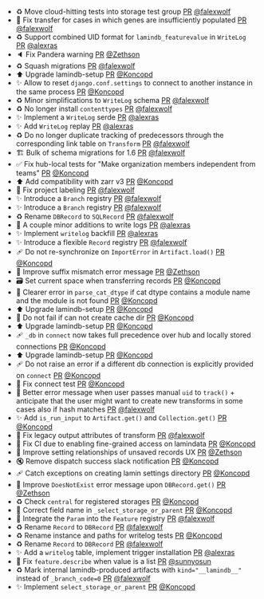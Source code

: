 - ♻️ Move cloud-hitting tests into storage test group [PR](https://github.com/laminlabs/lamindb/pull/2804) [@falexwolf](https://github.com/falexwolf)
- 🐛 Fix transfer for cases in which genes are insufficiently populated [PR](https://github.com/laminlabs/lamindb/pull/2801) [@falexwolf](https://github.com/falexwolf)
- ♻️ Support combined UID format for `lamindb_featurevalue` in `WriteLog` [PR](https://github.com/laminlabs/lamindb/pull/2799) [@alexras](https://github.com/alexras)
- 🔈 Fix Pandera warning [PR](https://github.com/laminlabs/lamindb/pull/2803) [@Zethson](https://github.com/Zethson)
- ♻️ Squash migrations [PR](https://github.com/laminlabs/lamindb/pull/2802) [@falexwolf](https://github.com/falexwolf)
- ⬆️ Upgrade lamindb-setup [PR](https://github.com/laminlabs/lamindb/pull/2800) [@Koncopd](https://github.com/Koncopd)
- ✨ Allow to reset `django.conf.settings` to connect to another instance in the same process [PR](https://github.com/laminlabs/lamindb-setup/pull/1043) [@Koncopd](https://github.com/Koncopd)
- ♻️ Minor simplifications to `WriteLog` schema [PR](https://github.com/laminlabs/lamindb/pull/2798) [@falexwolf](https://github.com/falexwolf)
- ♻️ No longer install `contenttypes` [PR](https://github.com/laminlabs/lamindb-setup/pull/1042) [@falexwolf](https://github.com/falexwolf)
- ✨ Implement a `WriteLog` serde [PR](https://github.com/laminlabs/lamindb/pull/2796) [@alexras](https://github.com/alexras)
- ✨ Add `WriteLog` replay [PR](https://github.com/laminlabs/lamindb/pull/2783) [@alexras](https://github.com/alexras)
- ♻️ Do no longer duplicate tracking of predecessors through the corresponding link table on `Transform` [PR](https://github.com/laminlabs/lamindb/pull/2797) [@falexwolf](https://github.com/falexwolf)
- 🏗️ Bulk of schema migrations for 1.6 [PR](https://github.com/laminlabs/lamindb/pull/2794) [@falexwolf](https://github.com/falexwolf)
- ✅ Fix hub-local tests for "Make organization members independent from teams" [PR](https://github.com/laminlabs/lamindb-setup/pull/1035) [@Koncopd](https://github.com/Koncopd)
- ⬆️ Add compatibility with zarr v3 [PR](https://github.com/laminlabs/lamindb/pull/2711) [@Koncopd](https://github.com/Koncopd)
- 🐛 Fix project labeling [PR](https://github.com/laminlabs/lamindb/pull/2792) [@falexwolf](https://github.com/falexwolf)
- ✨ Introduce a `Branch` registry [PR](https://github.com/laminlabs/lamindb/pull/2791) [@falexwolf](https://github.com/falexwolf)
- ✨ Introduce a `Branch` registry [PR](https://github.com/laminlabs/lamindb-setup/pull/1040) [@falexwolf](https://github.com/falexwolf)
- ♻️ Rename `DBRecord` to `SQLRecord` [PR](https://github.com/laminlabs/lamindb/pull/2790) [@falexwolf](https://github.com/falexwolf)
- 🎨 A couple minor additions to write logs [PR](https://github.com/laminlabs/lamindb/pull/2789) [@alexras](https://github.com/alexras)
- ✨ Implement `writelog` backfill [PR](https://github.com/laminlabs/lamindb/pull/2738) [@alexras](https://github.com/alexras)
- ✨ Introduce a flexible `Record` registry [PR](https://github.com/laminlabs/lamindb/pull/2782) [@falexwolf](https://github.com/falexwolf)
- 🩹 Do not re-synchronize on `ImportError` in `Artifact.load()` [PR](https://github.com/laminlabs/lamindb/pull/2787) [@Koncopd](https://github.com/Koncopd)
- 🚸 Improve suffix mismatch error message [PR](https://github.com/laminlabs/lamindb/pull/2780) [@Zethson](https://github.com/Zethson)
- 🗃️ Set current space when transferring records [PR](https://github.com/laminlabs/lamindb/pull/2778) [@Koncopd](https://github.com/Koncopd)
- 🚸 Clearer error in `parse_cat_dtype` if cat dtype contains a module name and the module is not found [PR](https://github.com/laminlabs/lamindb/pull/2784) [@Koncopd](https://github.com/Koncopd)
- ⬆️ Upgrade lamindb-setup [PR](https://github.com/laminlabs/lamindb/pull/2785) [@Koncopd](https://github.com/Koncopd)
- 🥅 Do not fail if can not create cache dir [PR](https://github.com/laminlabs/lamindb-setup/pull/1039) [@Koncopd](https://github.com/Koncopd)
- ⬆️ Upgrade lamindb-setup [PR](https://github.com/laminlabs/lamindb/pull/2781) [@Koncopd](https://github.com/Koncopd)
- 🩹 `_db` in `connect` now takes full precedence over hub and locally stored connections [PR](https://github.com/laminlabs/lamindb-setup/pull/1038) [@Koncopd](https://github.com/Koncopd)
- ⬆️ Upgrade lamindb-setup [PR](https://github.com/laminlabs/lamindb/pull/2779) [@Koncopd](https://github.com/Koncopd)
- 🩹 Do not raise an error if a different db connection is explicitly provided on `connect` [PR](https://github.com/laminlabs/lamindb-setup/pull/1037) [@Koncopd](https://github.com/Koncopd)
- 💚 Fix connect test [PR](https://github.com/laminlabs/lamindb-setup/pull/1036) [@Koncopd](https://github.com/Koncopd)
- 🚸 Better error message when user passes manual `uid` to `track()` + anticipate that the user might want to create new transforms in some cases also if hash matches [PR](https://github.com/laminlabs/lamindb/pull/2774) [@falexwolf](https://github.com/falexwolf)
- ✨ Add `is_run_input` to `Artifact.get()` and `Collection.get()` [PR](https://github.com/laminlabs/lamindb/pull/2771) [@Koncopd](https://github.com/Koncopd)
- 🐛 Fix legacy output attributes of transform [PR](https://github.com/laminlabs/lamindb/pull/2773) [@falexwolf](https://github.com/falexwolf)
- 💚 Fix CI due to enabling fine-grained access on lamindata [PR](https://github.com/laminlabs/lamindb-setup/pull/1034) [@Koncopd](https://github.com/Koncopd)
- 🚸 Improve setting relationships of unsaved records UX [PR](https://github.com/laminlabs/lamindb/pull/2756) [@Zethson](https://github.com/Zethson)
- 🔇 Remove dispatch success slack notification [PR](https://github.com/laminlabs/lamindb-setup/pull/1033) [@Koncopd](https://github.com/Koncopd)
- 🩹 Catch exceptions on creating lamin settings directory [PR](https://github.com/laminlabs/lamindb-setup/pull/1032) [@Koncopd](https://github.com/Koncopd)
- 🚸 Improve `DoesNotExist` error message upon `DBRecord.get()` [PR](https://github.com/laminlabs/lamindb/pull/2755) [@Zethson](https://github.com/Zethson)
- ♻️ Check `central` for registered storages [PR](https://github.com/laminlabs/lamindb/pull/2753) [@Koncopd](https://github.com/Koncopd)
- 🐛 Correct field name in `_select_storage_or_parent` [PR](https://github.com/laminlabs/lamindb-setup/pull/1031) [@Koncopd](https://github.com/Koncopd)
- 🚸 Integrate the `Param` into the `Feature` registry [PR](https://github.com/laminlabs/lamindb/pull/2763) [@falexwolf](https://github.com/falexwolf)
- ♻️ Rename `Record` to `DBRecord` [PR](https://github.com/laminlabs/lamindb/pull/2760) [@falexwolf](https://github.com/falexwolf)
- ♻️ Rename instance and paths for writelog tests [PR](https://github.com/laminlabs/lamindb/pull/2761) [@Koncopd](https://github.com/Koncopd)
- ♻️ Rename `Record` to `DBRecord` [PR](https://github.com/laminlabs/lamindb-setup/pull/1030) [@falexwolf](https://github.com/falexwolf)
- ✨ Add a `writelog` table, implement trigger installation [PR](https://github.com/laminlabs/lamindb/pull/2642) [@alexras](https://github.com/alexras)
- 🎨 Fix `feature.describe` when value is a list [PR](https://github.com/laminlabs/lamindb/pull/2754) [@sunnyosun](https://github.com/sunnyosun)
- ♻️ Mark internal lamindb-produced artifacts with `kind="__lamindb__"` instead of `_branch_code=0` [PR](https://github.com/laminlabs/lamindb/pull/2750) [@falexwolf](https://github.com/falexwolf)
- ✨ Implement `select_storage_or_parent` [PR](https://github.com/laminlabs/lamindb-setup/pull/1027) [@Koncopd](https://github.com/Koncopd)
